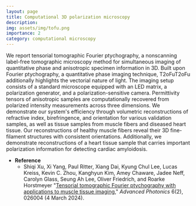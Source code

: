 ```yaml
---
layout: page
title: Computational 3D polarization microscopy
description: 
img: assets/img/tofu.png
importance: 2
category: computational microscopy
---
```


We report tensorial tomographic Fourier ptychography, a nonscanning label-free tomographic microscopy method for simultaneous imaging of quantitative phase and anisotropic specimen information in 3D. Built upon Fourier ptychography, a quantitative phase imaging technique, T2oFuT2oFu additionally highlights the vectorial nature of light. The imaging setup consists of a standard microscope equipped with an LED matrix, a polarization generator, and a polarization-sensitive camera. Permittivity tensors of anisotropic samples are computationally recovered from polarized intensity measurements across three dimensions. We demonstrate our system's efficiency through volumetric reconstructions of refractive index, birefringence, and orientation for various validation samples, as well as tissue samples from muscle fibers and diseased heart tissue. Our reconstructions of healthy muscle fibers reveal their 3D fine-filament structures with consistent orientations. Additionally, we demonstrate reconstructions of a heart tissue sample that carries important polarization information for detecting cardiac amyloidosis.

* **Reference**
  * Shiqi Xu, Xi Yang, Paul Ritter, Xiang Dai, Kyung Chul Lee, Lucas Kreiss, Kevin C. Zhou, Kanghyun Kim, Amey Chaware, Jadee Neff, Carolyn Glass, Seung Ah Lee, Oliver Friedrich, and Roarke Horstmeyer "[Tensorial tomographic Fourier ptychography with applications to muscle tissue imaging]( https://doi.org/10.1117/1.AP.6.2.026004)," *Advanced Photonics* 6(2), 026004 (4 March 2024).

